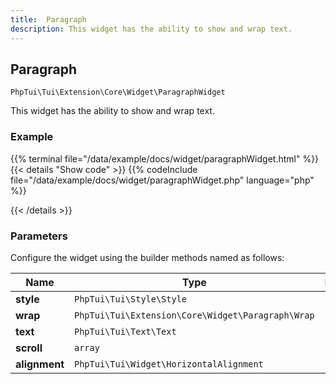 ```yaml
---
title:  Paragraph 
description: This widget has the ability to show and wrap text.
---
```

##  Paragraph 

`PhpTui\Tui\Extension\Core\Widget\ParagraphWidget`

This widget has the ability to show and wrap text.
### Example

{{% terminal file="/data/example/docs/widget/paragraphWidget.html" %}}
{{< details "Show code"  >}}
{{% codeInclude file="/data/example/docs/widget/paragraphWidget.php" language="php" %}}

{{< /details >}}
### Parameters

Configure the widget using the builder methods named as follows:

| Name | Type | Description |
| --- | --- | --- |
| **style** | `PhpTui\Tui\Style\Style` |  |
| **wrap** | `PhpTui\Tui\Extension\Core\Widget\Paragraph\Wrap` |  |
| **text** | `PhpTui\Tui\Text\Text` |  |
| **scroll** | `array` |  |
| **alignment** | `PhpTui\Tui\Widget\HorizontalAlignment` |  |